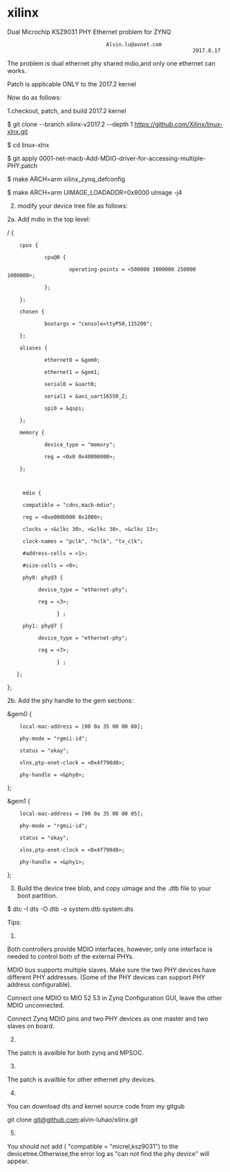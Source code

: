 # xilinx
Dual Microchip KSZ9031 PHY Ethernet problem for ZYNQ

 							        Alvin.lu@avnet.com
                                                                2017.8.17

The problem is dual ethernet phy shared mdio,and only one ethernet can works.

Patch is applicable ONLY to the 2017.2 kernel 

Now do as follows:
 

1.checkout, patch, and build 2017.2 kernel

 
$ git clone --branch xilinx-v2017.2 --depth 1 https://github.com/Xilinx/linux-xlnx.git

$ cd linux-xlnx

$ git apply 0001-net-macb-Add-MDIO-driver-for-accessing-multiple-PHY.patch

$ make ARCH=arm xilinx_zynq_defconfig

$ make ARCH=arm UIMAGE_LOADADDR=0x8000 uImage  -j4



2. modify your device tree file as follows:

2a. Add mdio in the top level:

/ {

        cpus {

                cpu@0 { 

                        operating-points = <500000 1000000 250000 1000000>;

                };

        };

        chosen {

                bootargs = "console=ttyPS0,115200";

        };

        aliases {

                ethernet0 = &gem0;

                ethernet1 = &gem1;

                serial0 = &uart0;

                serial1 = &axi_uart16550_2;

                spi0 = &qspi;

        };

        memory {

                device_type = "memory";

                reg = <0x0 0x40000000>;

        };



         mdio {

         compatible = "cdns,macb-mdio";

         reg = <0xe000b000 0x1000>;

         clocks = <&clkc 30>, <&clkc 30>, <&clkc 13>;

         clock-names = "pclk", "hclk", "tx_clk";

         #address-cells = <1>;

         #size-cells = <0>;

         phy0: phy@3 {

              device_type = "ethernet-phy";

              reg = <3>;

                    } ;

         phy1: phy@7 {

              device_type = "ethernet-phy";

              reg = <7>;

                    } ;

       };

};



2b. Add the phy handle to the gem sections:

&gem0 {


        local-mac-address = [00 0a 35 00 00 00];

        phy-mode = "rgmii-id";

        status = "okay";

        xlnx,ptp-enet-clock = <0x4f790d8>;

        phy-handle = <&phy0>;

};



&gem1 {

        local-mac-address = [00 0a 35 00 00 05];

        phy-mode = "rgmii-id";

        status = "okay";

        xlnx,ptp-enet-clock = <0x4f790d8>;

        phy-handle = <&phy1>;

};



3. Build the device tree blob, and copy uImage and the .dtb file to your boot partition.

$  dtc -I dts -O dtb -o system.dtb system.dts






Tips:

1.

Both controllers provide MDIO interfaces, however, only one interface is needed to control both of the external PHYs.

MDIO bus supports multiple slaves. Make sure the two PHY devices have different PHY addresses. (Some of the PHY devices can support PHY address configurable).

Connect one MDIO to MIO 52 53 in Zynq Configuration GUI, leave the other MDIO unconnected. 

Connect Zynq MDIO pins and two PHY devices as one master and two slaves on board.



2.

The patch is availble for both zynq and MPSOC.

3.

The patch is availble for other ethernet phy devices.

4.

You can download  dts and kernel source code from my gitgub

git clone git@github.com:alvin-luhao/xilinx.git



5.
You should not add ( "compatible = "micrel,ksz9031") to the devicetree.Otherwise,the error log as "can not find the phy device" will appear.
